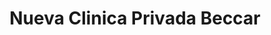 ---
title: "Nueva Clinica Privada Beccar"
url: /beccar/nueva-clinica-privada-beccar/
shop: vacante
---